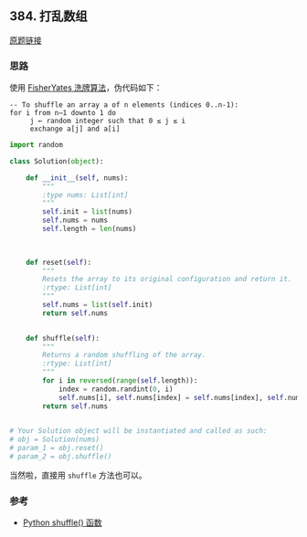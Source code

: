 ## 384. 打乱数组

[原题链接](https://leetcode-cn.com/problems/shuffle-an-array/)

### 思路

使用 [FisherYates 洗牌算法](https://en.wikipedia.org/wiki/Fisher%E2%80%93Yates_shuffle)，伪代码如下：

```
-- To shuffle an array a of n elements (indices 0..n-1):
for i from n−1 downto 1 do
     j ← random integer such that 0 ≤ j ≤ i
     exchange a[j] and a[i]
```

```python
import random

class Solution(object):

    def __init__(self, nums):
        """
        :type nums: List[int]
        """
        self.init = list(nums)
        self.nums = nums
        self.length = len(nums)
        
        

    def reset(self):
        """
        Resets the array to its original configuration and return it.
        :rtype: List[int]
        """
        self.nums = list(self.init)
        return self.nums
        

    def shuffle(self):
        """
        Returns a random shuffling of the array.
        :rtype: List[int]
        """
        for i in reversed(range(self.length)):
            index = random.randint(0, i)
            self.nums[i], self.nums[index] = self.nums[index], self.nums[i]
        return self.nums

    
# Your Solution object will be instantiated and called as such:
# obj = Solution(nums)
# param_1 = obj.reset()
# param_2 = obj.shuffle()
```

当然啦，直接用 `shuffle` 方法也可以。

### 参考

- [Python shuffle() 函数](https://www.runoob.com/python/func-number-shuffle.html)